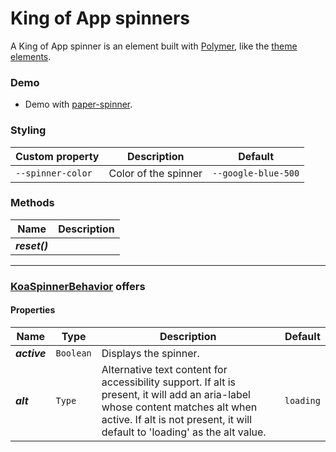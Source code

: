 # King of App spinners

A King of App spinner is an element built with [Polymer](https://www.polymer-project.org), like the [theme elements](../themes/README.md#list-of-elements).

### Demo

* Demo with [paper-spinner](https://elements.polymer-project.org/elements/paper-spinner?view=demo).

### Styling

Custom property | Description | Default
----------------|-------------|--------
`--spinner-color` | Color of the spinner | `--google-blue-500`

### Methods

Name | Description
-----|------------
***reset()*** |

---

### [KoaSpinnerBehavior](https://github.com/KingofApp/koa-behaviors/blob/master/koa-spinner-behavior.html) offers

#### Properties

Name | Type | Description | Default
-----|------|-------------|--------
***active*** | `Boolean` | Displays the spinner. |
***alt*** | `Type` | Alternative text content for accessibility support. If alt is present, it will add an aria-label whose content matches alt when active. If alt is not present, it will default to 'loading' as the alt value. | `loading`

